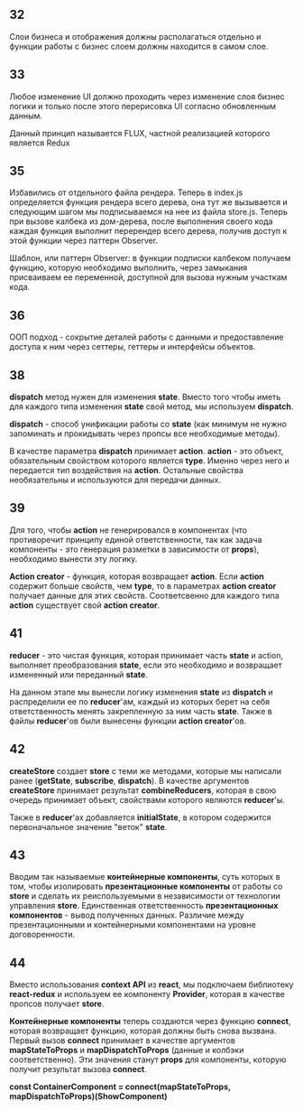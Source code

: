 ## 32
Слои бизнеса и отображения должны располагаться отдельно и функции работы с бизнес слоем должны находится в самом слое.

## 33
Любое изменение UI должно проходить через изменение слоя бизнес логики и только после этого перерисовка UI согласно обновленным данным.

Данный принцип называется FLUX, частной реализацией которого является Redux

## 35
Избавились от отдельного файла рендера. Теперь в index.js определяется функция рендера всего дерева, она тут же вызывается и следующим шагом мы подписываемся на нее из файла store.js. Теперь при вызове калбека из дом-дерева, после выполнения своего кода каждая функция выполнит перерендер всего дерева, получив доступ к этой функции через паттерн Observer.

Шаблон, или паттерн Observer: в функции подписки калбеком получаем функцию, которую необходимо выполнить, через замыкания присваиваем ее переменной, доступной для вызова нужным участкам кода.

## 36
ООП подход - сокрытие деталей работы с данными и предоставление доступа к ним через сеттеры, геттеры и интерфейсы объектов.

## 38
__dispatch__ метод нужен для изменения __state__. Вместо того чтобы иметь для каждого типа изменения __state__ свой метод, мы используем __dispatch__.

__dispatch__ - способ унификации работы со __state__ (как минимум не нужно запоминать и прокидывать через пропсы все необходимые методы).

В качестве параметра __dispatch__ принимает __action__. __action__ - это объект, обязательным свойством которого является __type__. Именно через него и передается тип воздействия на __action__. Остальные свойства необязательны и используются для передачи данных.

## 39
Для того, чтобы __action__ не генерировался в компонентах (что противоречит принципу единой ответственности, так как задача компоненты - это генерация разметки в зависимости от __props__), необходимо вынести эту логику.

__Action creator__ - функция, которая возвращает __action__. Если __action__ содержит больше свойств, чем __type__, то в параметрах __action creator__ получает данные для этих свойств. Соответсвенно для каждого типа __action__ существует свой __action creator__.

## 41
__reducer__ - это чистая функция, которая принимает часть __state__ и action, выполняет преобразования __state__, если это необходимо и возвращает измененный или переданный __state__.

На данном этапе мы вынесли логику изменения __state__ из __dispatch__ и распределили ее по __reducer__'ам, каждый из которых берет на себя ответственность менять закрепленную за ним часть __state__. Также в файлы __reducer__'ов были вынесены функции __action creator__'ов.

## 42
__createStore__ создает __store__ с теми же методами, которые мы написали ранее (__getState__, __subscribe__, __dispatch__). В качестве аргументов __createStore__ принимает результат __combineReducers__, которая в свою очередь принимает объект, свойствами которого являются __reducer__'ы.

Также в __reducer__'ах добавляется __initialState__, в котором содержится первоначальное значение "веток" __state__.

## 43
Вводим так называемые __контейнерные компоненты__, суть которых в том, чтобы изолировать __презентационные компоненты__ от работы со __store__ и сделать их реиспользуемыми в независимости от технологии управления __store__. Единственная ответственность __презентационных компонентов__ - вывод полученных данных. Различие между презентационными и контейнерными компонентами на уровне договоренности.

## 44
Вместо использования __context API__ из __react__, мы подключаем библиотеку __react-redux__ и используем ее компоненту __Provider__, которая в качестве пропсов получает __store__.

__Контейнерные компоненты__ теперь создаются через функцию __connect__, которая возвращает функцию, которая должны быть снова вызвана. Первый вызов __connect__ принимает в качестве аргументов __mapStateToProps__ и __mapDispatchToProps__ (данные и колбэки соответственно). Эти значения станут __props__ для компоненты, которую получит результат вызова __connect__.

__const ContainerComponent = connect(mapStateToProps, mapDispatchToProps)(ShowComponent)__ 